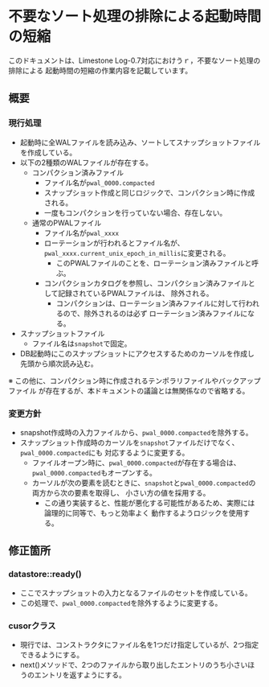 # 不要なソート処理の排除による起動時間の短縮

このドキュメントは、Limestone Log-0.7対応におけうｒ，不要なソート処理の排除による
起動時間の短縮の作業内容を記載しています。


## 概要

### 現行処理

* 起動時に全WALファイルを読み込み、ソートしてスナップショットファイルを作成している。
* 以下の2種類のWALファイルが存在する。
  * コンパクション済みファイル
    * ファイル名が`pwal_0000.compacted`
    * スナップショット作成と同じロジックで、コンパクション時に作成される。
    * 一度もコンパクションを行っていない場合、存在しない。
  * 通常のPWALファイル
    * ファイル名が`pwal_xxxx`
    * ローテーションが行われるとファイル名が、`pwal_xxxx.current_unix_epoch_in_millis`に変更される。
      * このPWALファイルのことを、ローテーション済みファイルと呼ぶ。
    * コンパクションカタログを参照し、コンパクション済みファイルとして記録されているPWALファイルは、
    除外される。
      * コンパクションは、ローテーション済みファイルに対して行われるので、除外されるのは必ず
      ローテーション済みファイルになる。
* スナップショットファイル
  * ファイル名は`snapshot`で固定。
* DB起動時にこのスナップショットにアクセスするためのカーソルを作成し先頭から順次読み込む。

※ この他に、コンパクション時に作成されるテンポラリファイルやバックアップファイル
  が存在するが、本ドキュメントの議論とは無関係なので省略する。


### 変更方針

* snapshot作成時の入力ファイルから、`pwal_0000.compacted`を除外する。
* スナップショット作成時のカーソルを`snapshot`ファイルだけでなく、`pwal_0000.compacted`にも
  対応するように変更する。
  * ファイルオープン時に、`pwal_0000.compacted`が存在する場合は、`pwal_0000.compacted`もオープンする。
  * カーソルが次の要素を読むときに、`snapshot`と`pwal_0000.compacted`の両方から次の要素を取得し、
  小さい方の値を採用する。
    * この通り実装すると、性能が悪化する可能性があるため、実際には論理的に同等で、もっと効率よく
    動作するようロジックを使用する。
    

## 修正箇所

### datastore::ready()

* ここでスナップショットの入力となるファイルのセットを作成している。
* この処理で、`pwal_0000.compacted`を除外するように変更する。

### cusorクラス

* 現行では、コンストラクタにファイル名を1つだけ指定しているが、2つ指定できるようにする。
* next()メソッドで、2つのファイルから取り出したエントリのうち小さいほうのエントリを返すようにする。